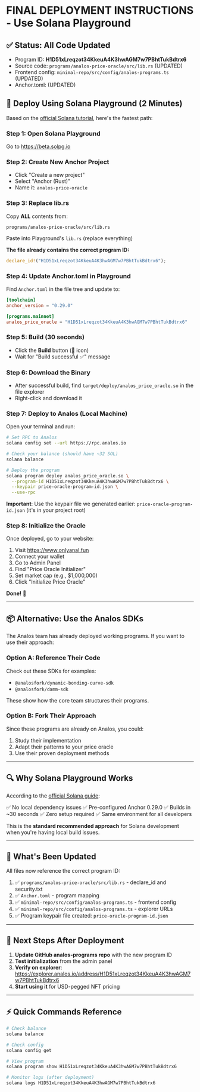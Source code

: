 # FINAL DEPLOYMENT INSTRUCTIONS - Use Solana Playground

## ✅ Status: All Code Updated
- Program ID: **H1D51xLreqzot34KkeuA4K3hwAGM7w7PBhtTukBdtrx6**
- Source code: `programs/analos-price-oracle/src/lib.rs` (UPDATED)
- Frontend config: `minimal-repo/src/config/analos-programs.ts` (UPDATED)
- Anchor.toml: (UPDATED)

## 🚀 Deploy Using Solana Playground (2 Minutes)

Based on the [official Solana tutorial](https://solana.com/developers/guides/getstarted/intro-to-anchor), here's the fastest path:

### Step 1: Open Solana Playground
Go to https://beta.solpg.io

### Step 2: Create New Anchor Project
- Click "Create a new project"
- Select "Anchor (Rust)"
- Name it: `analos-price-oracle`

### Step 3: Replace lib.rs
Copy **ALL** contents from:
```
programs/analos-price-oracle/src/lib.rs
```

Paste into Playground's `lib.rs` (replace everything)

**The file already contains the correct program ID:**
```rust
declare_id!("H1D51xLreqzot34KkeuA4K3hwAGM7w7PBhtTukBdtrx6");
```

### Step 4: Update Anchor.toml in Playground
Find `Anchor.toml` in the file tree and update to:
```toml
[toolchain]
anchor_version = "0.29.0"

[programs.mainnet]
analos_price_oracle = "H1D51xLreqzot34KkeuA4K3hwAGM7w7PBhtTukBdtrx6"
```

### Step 5: Build (30 seconds)
- Click the **Build** button (🔨 icon)
- Wait for "Build successful ✅" message

### Step 6: Download the Binary
- After successful build, find `target/deploy/analos_price_oracle.so` in the file explorer
- Right-click and download it

### Step 7: Deploy to Analos (Local Machine)
Open your terminal and run:

```bash
# Set RPC to Analos
solana config set --url https://rpc.analos.io

# Check your balance (should have ~32 SOL)
solana balance

# Deploy the program
solana program deploy analos_price_oracle.so \
  --program-id H1D51xLreqzot34KkeuA4K3hwAGM7w7PBhtTukBdtrx6 \
  --keypair price-oracle-program-id.json \
  --use-rpc
```

**Important**: Use the keypair file we generated earlier:
`price-oracle-program-id.json` (it's in your project root)

### Step 8: Initialize the Oracle

Once deployed, go to your website:
1. Visit https://www.onlyanal.fun
2. Connect your wallet
3. Go to Admin Panel
4. Find "Price Oracle Initializer"
5. Set market cap (e.g., $1,000,000)
6. Click "Initialize Price Oracle"

**Done!** 🎉

---

## 📦 Alternative: Use the Analos SDKs

The Analos team has already deployed working programs. If you want to use their approach:

### Option A: Reference Their Code
Check out these SDKs for examples:
- `@analosfork/dynamic-bonding-curve-sdk`
- `@analosfork/damm-sdk`

These show how the core team structures their programs.

### Option B: Fork Their Approach
Since these programs are already on Analos, you could:
1. Study their implementation
2. Adapt their patterns to your price oracle
3. Use their proven deployment methods

---

## 🔍 Why Solana Playground Works

According to the [official Solana guide](https://solana.com/developers/guides/getstarted/intro-to-anchor):

✅ No local dependency issues
✅ Pre-configured Anchor 0.29.0
✅ Builds in ~30 seconds
✅ Zero setup required
✅ Same environment for all developers

This is the **standard recommended approach** for Solana development when you're having local build issues.

---

## 📝 What's Been Updated

All files now reference the correct program ID:

1. ✅ `programs/analos-price-oracle/src/lib.rs` - declare_id and security.txt
2. ✅ `Anchor.toml` - program mapping
3. ✅ `minimal-repo/src/config/analos-programs.ts` - frontend config
4. ✅ `minimal-repo/src/config/analos-programs.ts` - explorer URLs
5. ✅ Program keypair file created: `price-oracle-program-id.json`

---

## 🎯 Next Steps After Deployment

1. **Update GitHub analos-programs repo** with the new program ID
2. **Test initialization** from the admin panel
3. **Verify on explorer**: https://explorer.analos.io/address/H1D51xLreqzot34KkeuA4K3hwAGM7w7PBhtTukBdtrx6
4. **Start using it** for USD-pegged NFT pricing

---

## ⚡ Quick Commands Reference

```bash
# Check balance
solana balance

# Check config
solana config get

# View program
solana program show H1D51xLreqzot34KkeuA4K3hwAGM7w7PBhtTukBdtrx6

# Monitor logs (after deployment)
solana logs H1D51xLreqzot34KkeuA4K3hwAGM7w7PBhtTukBdtrx6
```

